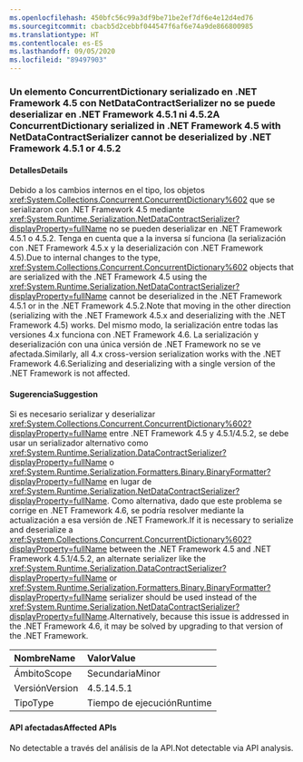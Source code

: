 ```yaml
---
ms.openlocfilehash: 450bfc56c99a3df9be71be2ef7df6e4e12d4ed76
ms.sourcegitcommit: cbacb5d2cebbf044547f6af6e74a9de866800985
ms.translationtype: HT
ms.contentlocale: es-ES
ms.lasthandoff: 09/05/2020
ms.locfileid: "89497903"
---
```

### <a name="a-concurrentdictionary-serialized-in-net-framework-45-with-netdatacontractserializer-cannot-be-deserialized-by-net-framework-451-or-452"></a><span data-ttu-id="0c40e-101">Un elemento ConcurrentDictionary serializado en .NET Framework 4.5 con NetDataContractSerializer no se puede deserializar en .NET Framework 4.5.1 ni 4.5.2</span><span class="sxs-lookup"><span data-stu-id="0c40e-101">A ConcurrentDictionary serialized in .NET Framework 4.5 with NetDataContractSerializer cannot be deserialized by .NET Framework 4.5.1 or 4.5.2</span></span>

#### <a name="details"></a><span data-ttu-id="0c40e-102">Detalles</span><span class="sxs-lookup"><span data-stu-id="0c40e-102">Details</span></span>

<span data-ttu-id="0c40e-103">Debido a los cambios internos en el tipo, los objetos <xref:System.Collections.Concurrent.ConcurrentDictionary%602> que se serializaron con .NET Framework 4.5 mediante <xref:System.Runtime.Serialization.NetDataContractSerializer?displayProperty=fullName> no se pueden deserializar en .NET Framework 4.5.1 o 4.5.2. Tenga en cuenta que a la inversa sí funciona (la serialización con .NET Framework 4.5.x y la deserialización con .NET Framework 4.5).</span><span class="sxs-lookup"><span data-stu-id="0c40e-103">Due to internal changes to the type, <xref:System.Collections.Concurrent.ConcurrentDictionary%602> objects that are serialized with the .NET Framework 4.5 using the <xref:System.Runtime.Serialization.NetDataContractSerializer?displayProperty=fullName> cannot be deserialized in the .NET Framework 4.5.1 or in the .NET Framework 4.5.2.Note that moving in the other direction (serializing with the .NET Framework 4.5.x and deserializing with the .NET Framework 4.5) works.</span></span> <span data-ttu-id="0c40e-104">Del mismo modo, la serialización entre todas las versiones 4.x funciona con .NET Framework 4.6. La serialización y deserialización con una única versión de .NET Framework no se ve afectada.</span><span class="sxs-lookup"><span data-stu-id="0c40e-104">Similarly, all 4.x cross-version serialization works with the .NET Framework 4.6.Serializing and deserializing with a single version of the .NET Framework is not affected.</span></span>

#### <a name="suggestion"></a><span data-ttu-id="0c40e-105">Sugerencia</span><span class="sxs-lookup"><span data-stu-id="0c40e-105">Suggestion</span></span>

<span data-ttu-id="0c40e-106">Si es necesario serializar y deserializar <xref:System.Collections.Concurrent.ConcurrentDictionary%602?displayProperty=fullName> entre .NET Framework 4.5 y 4.5.1/4.5.2, se debe usar un serializador alternativo como <xref:System.Runtime.Serialization.DataContractSerializer?displayProperty=fullName> o <xref:System.Runtime.Serialization.Formatters.Binary.BinaryFormatter?displayProperty=fullName> en lugar de <xref:System.Runtime.Serialization.NetDataContractSerializer?displayProperty=fullName>. Como alternativa, dado que este problema se corrige en .NET Framework 4.6, se podría resolver mediante la actualización a esa versión de .NET Framework.</span><span class="sxs-lookup"><span data-stu-id="0c40e-106">If it is necessary to serialize and deserialize a <xref:System.Collections.Concurrent.ConcurrentDictionary%602?displayProperty=fullName> between the .NET Framework 4.5 and .NET Framework 4.5.1/4.5.2, an alternate serializer like the <xref:System.Runtime.Serialization.DataContractSerializer?displayProperty=fullName> or <xref:System.Runtime.Serialization.Formatters.Binary.BinaryFormatter?displayProperty=fullName> serializer should be used instead of the <xref:System.Runtime.Serialization.NetDataContractSerializer?displayProperty=fullName>.Alternatively, because this issue is addressed in the .NET Framework 4.6, it may be solved by upgrading to that version of the .NET Framework.</span></span>

| <span data-ttu-id="0c40e-107">Nombre</span><span class="sxs-lookup"><span data-stu-id="0c40e-107">Name</span></span>    | <span data-ttu-id="0c40e-108">Valor</span><span class="sxs-lookup"><span data-stu-id="0c40e-108">Value</span></span>       |
|:--------|:------------|
| <span data-ttu-id="0c40e-109">Ámbito</span><span class="sxs-lookup"><span data-stu-id="0c40e-109">Scope</span></span>   |<span data-ttu-id="0c40e-110">Secundaria</span><span class="sxs-lookup"><span data-stu-id="0c40e-110">Minor</span></span>|
|<span data-ttu-id="0c40e-111">Versión</span><span class="sxs-lookup"><span data-stu-id="0c40e-111">Version</span></span>|<span data-ttu-id="0c40e-112">4.5.1</span><span class="sxs-lookup"><span data-stu-id="0c40e-112">4.5.1</span></span>|
|<span data-ttu-id="0c40e-113">Tipo</span><span class="sxs-lookup"><span data-stu-id="0c40e-113">Type</span></span>|<span data-ttu-id="0c40e-114">Tiempo de ejecución</span><span class="sxs-lookup"><span data-stu-id="0c40e-114">Runtime</span></span>|

#### <a name="affected-apis"></a><span data-ttu-id="0c40e-115">API afectadas</span><span class="sxs-lookup"><span data-stu-id="0c40e-115">Affected APIs</span></span>

<span data-ttu-id="0c40e-116">No detectable a través del análisis de la API.</span><span class="sxs-lookup"><span data-stu-id="0c40e-116">Not detectable via API analysis.</span></span>

<!--

#### Affected APIs

Not detectable via API analysis.

-->
